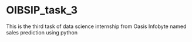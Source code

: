 # OIBSIP_task_3
This is the third task of data science internship from Oasis Infobyte named sales prediction using python
